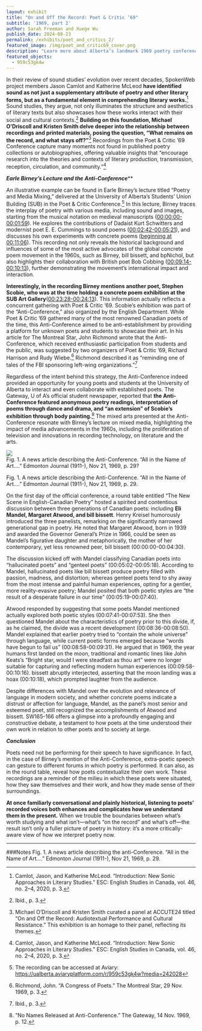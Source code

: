 ```yaml
---
layout: exhibit
title: "On and Off the Record: Poet & Critic ’69"
subtitle: '1969, part 2'
author: Sarah Freeman and Xuege Wu
publish_date: 2024-08-23
permalink: /exhibits/poet_and_critics_2/
featured_image: /img/poet_and_critic69_cover.png
description: "Learn more about Alberta’s landmark 1969 poetry conference."
featured_objects: 
  - 959c53gk4w
---
```


In their review of sound studies’ evolution over recent decades, SpokenWeb project members Jason Camlot and Katherine McLeod **have identified sound as not just a supplementary attribute of poetry and other literary forms, but as a fundamental element in comprehending literary works.**[^1] Sound studies, they argue, not only illuminates the structure and aesthetics of literary texts but also showcases how these works interact with their social and cultural contexts.[^2] **Building on this foundation, Michael O’Driscoll and Kristen Smith delve deeper into the relationship between recordings and printed materials, posing the question, “What remains on the record, and what stays off?”**[^3] Recordings from the Poet & Critic ’69 Conference capture many moments not found in published poetry collections or autobiographies, offering valuable insights that “encourage research into the theories and contexts of literary production, transmission, reception, circulation, and community.”[^4]


**<i>Earle Birney’s Lecture and the Anti-Conference**</i>**


An illustrative example can be found in Earle Birney’s lecture titled “Poetry and Media Mixing,” delivered at the University of Alberta’s Students’ Union Building (SUB) in the Poet & Critic Conference.[^5] In this lecture, Birney traces the interplay of poetry with various media, including sound and images, starting from the musical notation on medieval manuscripts ([00:00:00-00:01:59](https://ualberta.aviaryplatform.com/r/959c53gk4w?media=242028&e=119)). He explores the contributions of Dadaist Kurt Schwitters and modernist poet E. E. Cummings to sound poems ([00:02:42-00:05:21](https://ualberta.aviaryplatform.com/r/959c53gk4w?media=242028&t=162&e=321)), and discusses his own experiments with concrete poems ([beginning at 00:11:06](https://ualberta.aviaryplatform.com/r/959c53gk4w?media=242028&t=666)). This recording not only reveals the historical background and influences of some of the most active advocates of the global concrete poem movement in the 1960s, such as Birney, bill bissett, and bpNichol, but also highlights their collaboration with British poet Bob Cobbing ([00:09:14-00:10:13](https://ualberta.aviaryplatform.com/r/959c53gk4w?media=242028&t=554&e=613)), further demonstrating the movement’s international impact and interaction.


**Interestingly, in the recording Birney mentions another poet, Stephen Scobie, who was at the time holding a concrete poem exhibition at the SUB Art Gallery**([00:23:28-00:24:13](https://ualberta.aviaryplatform.com/r/959c53gk4w?media=242028&t=1408&e=1453)). This information actually reflects a concurrent gathering with Poet & Critic ’69. Scobie’s exhibition was part of the “Anti-Conference,” also organized by the English Department. While Poet & Critic ’69 gathered many of the most renowned Canadian poets of the time, this Anti-Conference aimed to be anti-establishment by providing a platform for unknown poets and students to showcase their art. In his article for The Montreal Star, John Richmond wrote that the Anti-Conference, which received enthusiastic participation from students and the public, was suggested by two organizers of Poet & Critic ’69, Richard Harrison and Rudy Wiebe.[^6] Richmond described it as “reminding one of tales of the FBI sponsoring left-wing organizations.”[^7] 


Regardless of the intent behind this strategy, the Anti-Conference indeed provided an opportunity for young poets and students at the University of Alberta to interact and even collaborate with established poets. The Gateway, U of A’s official student newspaper, reported that **the Anti-Conference featured anonymous poetry readings, interpretation of poems through dance and drama, and “an extension” of Scobie’s exhibition through body painting.**[^8] The mixed arts presented at the Anti-Conference resonate with Birney’s lecture on mixed media, highlighting the impact of media advancements in the 1960s, including the proliferation of television and innovations in recording technology, on literature and the arts.


<div class = "figure centre">
  <img src="{{ '/img/Article_poet_n_critics_2.png' | absolute_url }}"/>
   <figcaption>Fig. 1. A news article describing the Anti-Conference. “All in the Name of Art….” Edmonton Journal (1911-), Nov 21, 1969, p. 29?</figcaption>
</div>


Fig. 1. A news article describing the Anti-Conference. “All in the Name of Art….” Edmonton Journal (1911-), Nov 21, 1969, p. 29. 

                                              

On the first day of the official conference, a round table entitled “The New Scene in English-Canadian Poetry” hosted a spirited and contentious discussion between three generations of Canadian poets: including **Eli Mandel, Margaret Atwood, and bill bissett**. Henry Kreisel humorously introduced the three panelists, remarking on the significantly narrowed generational gap in poetry. He noted that Margaret Atwood, born in 1939 and awarded the Governor General’s Prize in 1966, could be seen as Mandel’s figurative daughter and metaphorically, the mother of her contemporary, yet less renowned peer, bill bissett (00:00:00-00:04:30). 


The discussion kicked off with Mandel classifying Canadian poets into “hallucinated poets” and “genteel poets” (00:05:02-00:05:18). According to Mandel, hallucinated poets like bill bissett produce poetry filled with passion, madness, and distortion; whereas genteel poets tend to shy away from the most intense and painful human experiences, opting for a gentler, more reality-evasive poetry; Mandel posited that both poetic styles are “the result of a desperate failure in our time” (00:05:19-00:07:40). 


Atwood responded by suggesting that some poets Mandel mentioned actually explored both poetic styles (00:07:41-00:07:53). She then questioned Mandel about the characteristics of poetry prior to this divide, if, as he claimed, the divide was a recent development (00:08:36-00:08:50). Mandel explained that earlier poetry tried to “contain the whole universe” through language, while current poetic forms emerged because “words have begun to fail us” (00:08:58-00:09:31). He argued that in 1969, the year humans first landed on the moon, traditional and romantic lines like John Keats’s “Bright star, would I were steadfast as thou art” were no longer suitable for capturing and reflecting modern human experiences (00:09:58-00:10:16). bissett abruptly interjected, asserting that the moon landing was a hoax (00:10:18), which prompted laughter from the audience. 


Despite differences with Mandel over the evolution and relevance of language in modern society, and whether concrete poems indicate a distrust or affection for language, Mandel, as the panel’s most senior and esteemed poet, still recognized the accomplishments of Atwood and bissett. SW165-166 offers a glimpse into a profoundly engaging and constructive debate, a testament to how poets at the time understood their own work in relation to other poets and to society at large.



**<i>Conclusion</i>**

Poets need not be performing for their speech to have significance. In fact, in the case of Birney’s mention of the Anti-Conference, extra-poetic speech can gesture to different forums in which poetry is performed. It can also, as in the round table, reveal how poets contextualize their own work. These recordings are a reminder of the milieu in which these poets were situated, how they saw themselves and their work, and how they made sense of their surroundings. 

**At once familiarly conversational and plainly historical, listening to poets’ recorded voices both enhances and complicates how we understand them in the present.** When we trouble the boundaries between what’s worth studying and what isn’t—what’s “on the record” and what’s off—the result isn’t only a fuller picture of poetry in history: it’s a more critically-aware view of how we interpret poetry now. 

[^note]: *Please note that the second recording discussed in this article, a round table between Eli Mandel, Margaret Atwood, and bill bissett, is not publicly available at this time due to rights management concerns.* 

[^note]: For more information about the Poet & Critic Conference, see Poet & Critic ’69. All of the publicly available Poet & Critic recordings can be accessed on SpokenWeb’s Aviary page.

---

###Notes
Fig. 1. A news article describing the anti-Conference. “All in the Name of Art….” Edmonton Journal (1911-), Nov 21, 1969, p. 29. 

[^1]: Camlot, Jason, and Katherine McLeod. “Introduction: New Sonic Approaches in Literary Studies.” ESC: English Studies in Canada, vol. 46, no. 2–4, 2020, p. 3.

[^2]: Ibid., p. 3.

[^3]: Michael O’Driscoll and Kristen Smith curated a panel at ACCUTE24 titled “On and Off the Record: Audiotextual Performance and Cultural Resistance.” This exhibition is an homage to their panel, reflecting its themes.

[^4]: Camlot, Jason, and Katherine McLeod. “Introduction: New Sonic Approaches in Literary Studies.” ESC: English Studies in Canada, vol. 46, no. 2–4, 2020, p. 3.

[^5]: The recording can be accessed at Aviary: https://ualberta.aviaryplatform.com/r/959c53gk4w?media=242028

[^6]: Richmond, John. “A Congress of Poets.” The Montreal Star, 29 Nov. 1969, p. 3.

[^7]: Ibid., p. 3.

[^8]: “No Names Released at Anti-Conference.” The Gateway, 14 Nov. 1969, p. 12.






